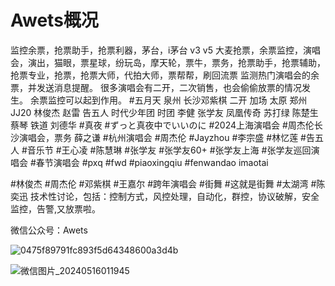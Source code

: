 # Awets概况
监控余票，抢票助手，抢票利器，茅台，i茅台 v3 v5
大麦抢票，余票监控，演唱会，演出，猫眼，票星球，纷玩岛，摩天轮，票牛，票务，抢票助手，抢票辅助，抢票专业，抢票，抢票大师，代拍大师，票帮帮，刷回流票
监测热门演唱会的余票，并发送消息提醒。 很多演唱会有二开，二次销售，也会偷偷放票的情况发生。
余票监控可以起到作用。
#五月天 泉州 长沙邓紫棋 二开 加场 太原 郑州 JJ20 林俊杰 赵雷 告五人 时代少年团 时团 李健 张学友 凤凰传奇 苏打绿 陈楚生 蔡琴 铁道 刘德华
#真夜 #ずっと真夜中でいいのに #2024上海演唱会
#周杰伦长沙演唱会，票务 薛之谦 #杭州演唱会 #周杰伦 #Jayzhou #李宗盛 #林忆莲 #告五人 #音乐节
#王心凌 #陈慧琳 #张学友 #张学友60+ #张学友上海 #张学友巡回演唱会 #春节演唱会 #pxq #fwd #piaoxingqiu #fenwandao imaotai

#林俊杰 #周杰伦 #邓紫棋 #王嘉尔 #跨年演唱会 #街舞 #这就是街舞 #太湖湾 #陈奕迅
技术性讨论，包括：控制方式，风控处理，自动化，群控，协议破解，安全监控，告警,又放票啦。

微信公众号：Awets

![0475f89791fc893f5d64348600a3d4b](https://github.com/a997940861/Awets/assets/142517678/da751522-5ef7-4318-ab8d-60bbdde3f8a9)

![微信图片_20240516011945](https://github.com/a997940861/Awets/assets/142517678/a0f5bc3b-6779-497c-95bf-b5d8a22bd58c)

